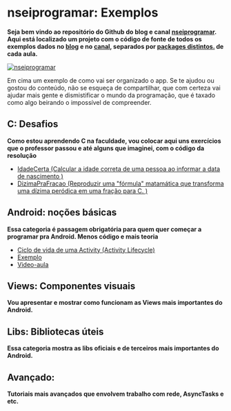 # nseiprogramar: Exemplos
**Seja bem vindo ao repositório do Github do blog e canal [nseiprogramar](https://nseiprogramar.wordpress.com/). Aqui está localizado um projeto com o código de fonte de todos os exemplos dados no [blog](https://nseiprogramar.wordpress.com/) e no [canal](https://nseiprogramar.wordpress.com/), separados por [packages distintos.](https://github.com/hofstede-matheus/nseiprogramar/tree/master/app/src/main) de cada aula.**

[![nseiprogramar](http://i.imgur.com/rdOjRAA.png?1)](https://github.com/hofstede-matheus/nseiprogramar/tree/master/app/src/main/java/nseiprogramar/matheushofstede/com/exemplos)

Em cima um exemplo de como vai ser organizado o app.
Se te ajudou ou gostou do conteúdo, não se esqueça de compartilhar, que com certeza vai ajudar mais gente e dismistificar o mundo da programação, que é taxado como algo beirando o impossível de compreender.

## C: Desafios
**Como estou aprendendo C na faculdade, vou colocar aqui uns exercícios que o professor passou e até alguns que imaginei, com o código da resolução**
* [IdadeCerta (Calcular a idade correta de uma pessoa ao informar a data de nascimento )](https://nseiprogramar.wordpress.com/2015/11/02/ciclo-de-vida-de-uma-activity-activity-lifecycle/)
* [DizimaPraFracao (Reproduzir uma "fórmula" matamática que transforma uma dízima peródica em uma fração para C. )](https://nseiprogramar.wordpress.com/2015/11/02/ciclo-de-vida-de-uma-activity-activity-lifecycle/)

## Android: noções básicas
**Essa categoria é passagem obrigatória para quem quer começar a programar pra Android. Menos código e mais teoria** 
* [Ciclo de vida de uma Activity (Activity Lifecycle)](https://nseiprogramar.wordpress.com/2015/11/02/ciclo-de-vida-de-uma-activity-activity-lifecycle/)
 * [Exemplo](https://github.com/hofstede-matheus/nseiprogramar/tree/master/app/src/main/java/nseiprogramar/matheushofstede/com/exemplos/lifecycle)
 * [Video-aula](chegando...)
 

 
## Views: Componentes visuais
**Vou apresentar e mostrar como funcionam as Views mais importantes do Android.** 







## Libs: Bibliotecas úteis
**Essa categoria mostra as libs oficiais e de terceiros mais importantes do Android.** 



## Avançado:
**Tutoriais mais avançados que envolvem trabalho com rede, AsyncTasks e etc.** 


